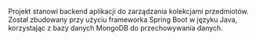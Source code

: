 Projekt stanowi backend aplikacji do zarządzania kolekcjami przedmiotów. Został zbudowany przy użyciu frameworka Spring Boot w języku Java, korzystając z bazy danych MongoDB do przechowywania danych.
